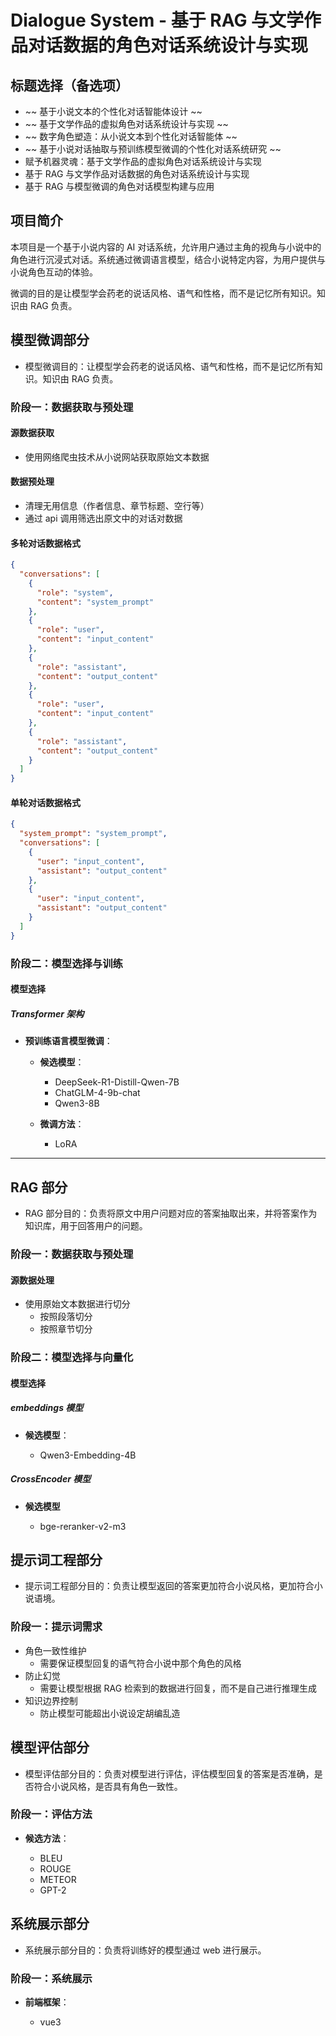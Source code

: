 # Dialogue System - 基于 RAG 与文学作品对话数据的角色对话系统设计与实现

## 标题选择（备选项）

- ~~ 基于小说文本的个性化对话智能体设计 ~~
- ~~ 基于文学作品的虚拟角色对话系统设计与实现 ~~
- ~~ 数字角色塑造：从小说文本到个性化对话智能体 ~~
- ~~ 基于小说对话抽取与预训练模型微调的个性化对话系统研究 ~~
- 赋予机器灵魂：基于文学作品的虚拟角色对话系统设计与实现
- 基于 RAG 与文学作品对话数据的角色对话系统设计与实现
- 基于 RAG 与模型微调的角色对话模型构建与应用

## 项目简介

本项目是一个基于小说内容的 AI 对话系统，允许用户通过主角的视角与小说中的角色进行沉浸式对话。系统通过微调语言模型，结合小说特定内容，为用户提供与小说角色互动的体验。

微调的目的是让模型学会药老的说话风格、语气和性格，而不是记忆所有知识。知识由 RAG 负责。

<!-- ## 功能特点 -->

## 模型微调部分

- 模型微调目的：让模型学会药老的说话风格、语气和性格，而不是记忆所有知识。知识由 RAG 负责。

### 阶段一：数据获取与预处理

#### 源数据获取

- 使用网络爬虫技术从小说网站获取原始文本数据

#### 数据预处理

- 清理无用信息（作者信息、章节标题、空行等）
- 通过 api 调用筛选出原文中的对话对数据

#### 多轮对话数据格式

```json
{
  "conversations": [
    {
      "role": "system",
      "content": "system_prompt"
    },
    {
      "role": "user",
      "content": "input_content"
    },
    {
      "role": "assistant",
      "content": "output_content"
    },
    {
      "role": "user",
      "content": "input_content"
    },
    {
      "role": "assistant",
      "content": "output_content"
    }
  ]
}
```

#### 单轮对话数据格式

```json
{
  "system_prompt": "system_prompt",
  "conversations": [
    {
      "user": "input_content",
      "assistant": "output_content"
    },
    {
      "user": "input_content",
      "assistant": "output_content"
    }
  ]
}
```

### 阶段二：模型选择与训练

#### 模型选择

##### Transformer 架构

- **预训练语言模型微调**：

  - **候选模型**：

    - DeepSeek-R1-Distill-Qwen-7B
    - ChatGLM-4-9b-chat
    - Qwen3-8B

  - **微调方法**：
    - LoRA

---

## RAG 部分

- RAG 部分目的：负责将原文中用户问题对应的答案抽取出来，并将答案作为知识库，用于回答用户的问题。

### 阶段一：数据获取与预处理

#### 源数据处理

- 使用原始文本数据进行切分
  - 按照段落切分
  - 按照章节切分

### 阶段二：模型选择与向量化

#### 模型选择

##### embeddings 模型

- **候选模型**：

  - Qwen3-Embedding-4B

##### CrossEncoder 模型

- **候选模型**

  - bge-reranker-v2-m3

## 提示词工程部分

- 提示词工程部分目的：负责让模型返回的答案更加符合小说风格，更加符合小说语境。

### 阶段一：提示词需求

- 角色一致性维护
  - 需要保证模型回复的语气符合小说中那个角色的风格
- 防止幻觉
  - 需要让模型根据 RAG 检索到的数据进行回复，而不是自己进行推理生成
- 知识边界控制
  - 防止模型可能超出小说设定胡编乱造

## 模型评估部分

- 模型评估部分目的：负责对模型进行评估，评估模型回复的答案是否准确，是否符合小说风格，是否具有角色一致性。

### 阶段一：评估方法

- **候选方法**：

  - BLEU
  - ROUGE
  - METEOR
  - GPT-2

## 系统展示部分

- 系统展示部分目的：负责将训练好的模型通过 web 进行展示。

### 阶段一：系统展示

- **前端框架**：

  - vue3